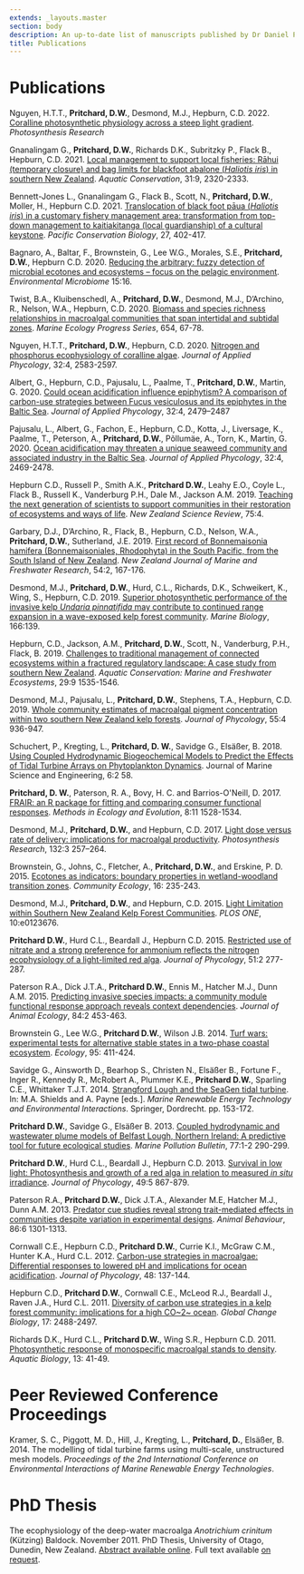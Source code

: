 ```yaml
---
extends: _layouts.master
section: body
description: An up-to-date list of manuscripts published by Dr Daniel Pritchard. Mostly about seaweed, customary fisheries management and numerical methods in ecology.
title: Publications
---
```


# Publications

Nguyen, H.T.T., **Pritchard, D.W.**, Desmond, M.J., Hepburn, C.D. 2022. [Coralline photosynthetic physiology across a steep light gradient][nguyen:2022]. *Photosynthesis Research*

Gnanalingam G., **Pritchard, D.W.**, Richards D.K., Subritzky P., Flack B., Hepburn, C.D. 2021. [Local management to support local fisheries: Rāhui (temporary closure) and bag limits for blackfoot abalone (*Haliotis iris*) in southern New Zealand][gnanalingam:2021]. *Aquatic Conservation*, 31:9, 2320-2333. 

Bennett-Jones L., Gnanalingam G., Flack B., Scott, N., **Pritchard, D.W.**, Moller, H., Hepburn C.D. 2021. [Translocation of black foot pāua (*Haliotis iris*) in a customary fishery management area: transformation from top-down management to kaitiakitanga (local guardianship) of a cultural keystone][bennett-jones:2021]. *Pacific Conservation Biology*, 27, 402-417. 

Bagnaro, A., Baltar, F., Brownstein, G., Lee W.G., Morales, S.E., **Pritchard, D.W.**, Hepburn C.D. 2020. [Reducing the arbitrary: fuzzy detection of microbial ecotones and ecosystems – focus on the pelagic environment][bagnaro:2020]. *Environmental Microbiome* 15:16.

Twist, B.A., Kluibenschedl, A., **Pritchard, D.W.**, Desmond, M.J., D’Archino, R., Nelson, W.A., Hepburn, C.D. 2020. [Biomass and species richness relationships in macroalgal communities that span intertidal and subtidal zones][twist:2020]. *Marine Ecology Progress Series*, 654, 67-78.

Nguyen, H.T.T., **Pritchard, D.W.**, Hepburn, C.D. 2020. [Nitrogen and phosphorus ecophysiology of coralline algae][nguyen:2020]. *Journal of Applied Phycology*, 32:4, 2583-2597.

Albert, G., Hepburn, C.D., Pajusalu, L., Paalme, T., **Pritchard, D.W.**, Martin, G. 2020. [Could ocean acidification influence epiphytism? A comparison of carbon-use strategies between Fucus vesiculosus and its epiphytes in the Baltic Sea][albert:2019]. *Journal of Applied Phycology*, 32:4, 2479–2487

Pajusalu, L., Albert, G., Fachon, E., Hepburn, C.D., Kotta, J., Liversage, K., Paalme, T., Peterson, A., **Pritchard, D.W.**, Põllumäe, A., Torn, K., Martin, G. 2020. [Ocean acidification may threaten a unique seaweed community and associated industry in the Baltic Sea][pajusalu:2019]. *Journal of Applied Phycology*, 32:4, 2469-2478.

Hepburn C.D., Russell P., Smith A.K., **Pritchard D.W.**, Leahy E.O., Coyle L., Flack B., Russell K., Vanderburg P.H., Dale M., Jackson A.M. 2019. [Teaching the next generation of scientists to support communities in their restoration of ecosystems and ways of life][hepburn:2019]. *New Zealand Science Review*, 75:4.  

Garbary, D.J., D’Archino, R., Flack, B., Hepburn, C.D., Nelson, W.A., **Pritchard, D.W.**, Sutherland, J.E. 2019. [First record of Bonnemaisonia hamifera (Bonnemaisoniales, Rhodophyta) in the South Pacific, from the South Island of New Zealand][garbary:2019]. *New Zealand Journal of Marine and Freshwater Research*, 54:2, 167-176.

Desmond, M.J., **Pritchard, D.W.**, Hurd, C.L., Richards, D.K., Schweikert, K., Wing, S., Hepburn, C.D. 2019. [Superior photosynthetic performance of the invasive kelp *Undaria pinnatifida* may contribute to continued range expansion in a wave-exposed kelp forest community][desmond:2019]. *Marine Biology*, 166:139.

Hepburn, C.D., Jackson, A.M., **Pritchard, D.W.**, Scott, N., Vanderburg, P.H., Flack, B. 2019. [Challenges to traditional management of connected ecosystems within a fractured regulatory landscape: A case study from southern New Zealand][hepburn:2019:1535]. *Aquatic Conservation: Marine and Freshwater Ecosystems*, 29:9 1535-1546.

Desmond, M.J., Pajusalu, L., **Pritchard, D.W.**, Stephens, T.A., Hepburn, C.D. 2019. [Whole community estimates of macroalgal pigment concentration within two southern New Zealand kelp forests][desmond:2019:936]. *Journal of Phycology*, 55:4 936-947.

Schuchert, P., Kregting, L., **Pritchard, D. W.**, Savidge G., Elsäßer, B. 2018. [Using Coupled Hydrodynamic Biogeochemical Models to Predict the Effects of Tidal Turbine Arrays on Phytoplankton Dynamics][schuchert:2018:58]. Journal of Marine Science and Engineering, 6:2 58.

**Pritchard, D. W.**, Paterson, R. A., Bovy, H. C. and Barrios-O'Neill, D.  2017.  [FRAIR: an R package for fitting and comparing consumer functional responses][pritchard:2017:8].  *Methods in Ecology and Evolution*, 8:11 1528-1534.

Desmond, M.J., **Pritchard, D.W.**, and Hepburn, C.D. 2017. [Light dose versus rate of delivery: implications for macroalgal productivity][desmond:2017:257]. *Photosynthesis Research*, 132:3 257–264.

Brownstein, G., Johns, C., Fletcher, A., **Pritchard, D.W.**, and Erskine, P. D.  2015.  [Ecotones as indicators: boundary properties in wetland-woodland transition zones][brownstein:2015:235].  *Community Ecology*, 16: 235-243.

Desmond, M.J., **Pritchard, D.W.**, and Hepburn, C.D. 2015. [Light Limitation within Southern New Zealand Kelp Forest Communities][desmond:2015:e0123676]. *PLOS ONE*, 10:e0123676.

**Pritchard D.W.**, Hurd C.L., Beardall J., Hepburn C.D. 2015. [Restricted use of nitrate and a strong preference for ammonium reflects the nitrogen ecophysiology of a light-limited red alga][pritchard:2015:277]. *Journal of Phycology*, 51:2 277-287.

Paterson R.A., Dick J.T.A., **Pritchard D.W.**, Ennis M., Hatcher M.J., Dunn A.M. 2015. [Predicting invasive species impacts: a community module functional response approach reveals context dependencies][paterson:2015:84]. *Journal of Animal Ecology*, 84:2 453-463.

Brownstein G., Lee W.G., **Pritchard D.W.**, Wilson J.B. 2014. [Turf wars: experimental tests for alternative stable states in a two-phase coastal ecosystem][brownstein:2014:411]. *Ecology*, 95: 411-424.

Savidge G., Ainsworth D., Bearhop S., Christen N., Elsäßer B., Fortune F., Inger R., Kennedy R., McRobert A., Plummer K.E., **Pritchard D.W.**, Sparling C.E., Whittaker T.J.T. 2014. [Strangford Lough and the SeaGen tidal turbine][savidge:2014:book]. In: M.A. Shields and A. Payne [eds.]. *Marine Renewable Energy Technology and Environmental Interactions*. Springer, Dordrecht. pp. 153-172.

**Pritchard D.W.**, Savidge G., Elsäßer B. 2013. [Coupled hydrodynamic and wastewater plume models of Belfast Lough, Northern Ireland: A predictive tool for future ecological studies][pritchard:2013:290]. *Marine Pollution Bulletin*, 77:1-2 290-299.

**Pritchard D.W.**, Hurd C.L., Beardall J., Hepburn C.D. 2013. [Survival in low light: Photosynthesis and growth of a red alga in relation to measured *in situ* irradiance][pritchard:2013:49]. *Journal of Phycology*, 49:5 867-879.

Paterson R.A., **Pritchard D.W.**, Dick J.T.A., Alexander M.E, Hatcher M.J., Dunn A.M. 2013. [Predator cue studies reveal strong trait-mediated effects in communities despite variation in experimental designs][paterson:2013:1301]. *Animal Behaviour*, 86:6 1301-1313.

Cornwall C.E., Hepburn C.D., **Pritchard D.W.**, Currie K.I., McGraw C.M., Hunter K.A., Hurd C.L. 2012. [Carbon-use strategies in macroalgae: Differential responses to lowered pH and implications for ocean acidification][cornwall:2012]. *Journal of Phycology*, 48: 137-144.

Hepburn C.D., **Pritchard D.W.**, Cornwall C.E., McLeod R.J., Beardall J., Raven J.A., Hurd C.L. 2011. [Diversity of carbon use strategies in a kelp forest community: implications for a high CO~2~ ocean][hepburn:2011]. *Global Change Biology*, 17: 2488-2497.

Richards D.K., Hurd C.L., **Pritchard D.W.**, Wing S.R., Hepburn C.D. 2011. [Photosynthetic response of monospecific macroalgal stands to density][richards:2011]. *Aquatic Biology*, 13: 41-49.

# Peer Reviewed Conference Proceedings
Kramer, S. C., Piggott, M. D., Hill, J., Kregting, L., **Pritchard, D.**, Elsäßer, B. 2014. The modelling of tidal turbine farms using multi-scale, unstructured mesh models. *Proceedings of the 2nd International Conference on Environmental Interactions of Marine Renewable Energy Technologies*.

# PhD Thesis
The ecophysiology of the deep-water macroalga *Anotrichium crinitum* (Kützing) Baldock.  November 2011.  PhD Thesis, University of Otago, Dunedin, New Zealand. [Abstract available online](http://hdl.handle.net/10523/1955). Full text available [on request](contact/).

<!--

-->

[nguyen:2022]: https://doi.org/10.1007/s11120-022-00899-7
[gnanalingam:2021]: https://doi.org/10.1002/aqc.3662
[bennett-jones:2021]: https://doi.org/10.1071/PC20058
[bagnaro:2020]: https://doi.org/10.1186/s40793-020-00363-w
[twist:2020]: https://doi.org/10.3354/meps13496 
[nguyen:2020]: https://doi.org/10.1007/s10811-019-02019-w
[hepburn:2019]: https://scientists.org.nz/resources/Documents/NZSR/NZSR75(4).pdf
[albert:2019]: https://doi.org/10.1007/s10811-019-01953-z
[desmond:2019]: https://doi.org/10.1007/s00227-019-3593-2
[pajusalu:2019]: https://doi.org/10.1007/s10811-019-01935-1
[garbary:2019]: https://doi.org/10.1080/00288330.2019.1661260
[hepburn:2019:1535]: https://doi.org/10.1002/aqc.3152
[desmond:2019:936]: https://doi.org/10.1111/jpy.12884
[schuchert:2018:58]: https://doi.org/10.3390/jmse6020058
[pritchard:2017:8]: https://doi.org/10.1111/2041-210X.12784
[desmond:2017:257]: https://doi.org/10.1007/s11120-017-0381-z
[brownstein:2015:235]: https://doi.org/10.1556/168.2015.16.2.11
[desmond:2015:e0123676]: https://doi.org/10.1371/journal.pone.0123676
[pritchard:2015:277]: https://doi.org/10.1111/jpy.12272  
[paterson:2015:84]: https://doi.org/10.1111/1365-2656.12292
[paterson:2013:1301]: https://doi.org/10.1016/j.anbehav.2013.09.036
[pritchard:2013:49]: https://doi.org/10.1111/jpy.12093  
[pritchard:2013:290]: https://doi.org/10.1016/j.marpolbul.2013.09.046
[cornwall:2012]: https://doi.org/10.1111/j.1529-8817.2011.01085.x  
[hepburn:2011]: https://doi.org/10.1111/j.1365-2486.2011.02411.x  
[richards:2011]: https://doi.org/10.3354/ab00349  
[brownstein:2014:411]: https://doi.org/10.1890/12-1982.1  
[savidge:2014:book]: https://doi.org/10.1007/978-94-017-8002-5_12  
